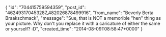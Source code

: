  {
   "id": "704415759594359",
   "post_id": "462493170453287_482026878499916",
   "from_name": "Beverly Berta Braakschmack",
   "message": "Sue, that is NOT  a memorible \"hen\" thing as your picture. Why don't you replace it with a caricature of either the same or yourself? :D",
   "created_time": "2014-08-09T08:58:47+0000"
 }
